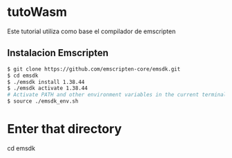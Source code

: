 # tutoWasm

Este tutorial utiliza como base el compilador de emscripten

## Instalacion Emscripten



```sh
$ git clone https://github.com/emscripten-core/emsdk.git
$ cd emsdk
$ ./emsdk install 1.38.44
$ ./emsdk activate 1.38.44
# Activate PATH and other environment variables in the current terminal
$ source ./emsdk_env.sh

```
# Enter that directory
cd emsdk
